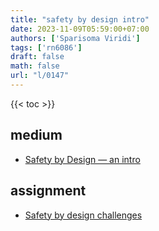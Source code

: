 ```yaml
---
title: "safety by design intro"
date: 2023-11-09T05:59:00+07:00
authors: ['Sparisoma Viridi']
tags: ['rn6086']
draft: false
math: false
url: "l/0147"
---
```

{{< toc >}}


## medium
+ [Safety by Design — an intro](https://medium.com/@6unpnp/safety-by-design-an-intro-856eef425724)


## assignment
+ [Safety by design challenges](https://github.com/dudung/lecture-notes/issues/24)
